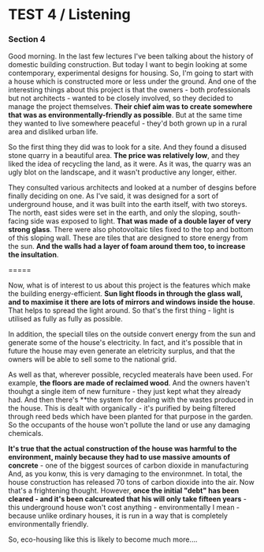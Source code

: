 TEST 4 / Listening  
=======

### Section 4    
  
Good morning. In the last few lectures I've been talking about the history of domestic building construction. But today I want to begin looking at some contemporary, experimental designs for housing. So, I'm going to start with a house which is constructed more or less under the ground. And one of the interesting things about this project is that the owners -  both professionals but not architects - wanted to be closely involved, so they decided to manage the project themselves. **Their chief aim was to create somewhere that was as environmentally-friendly as possible**. But at the same time they wanted to live somewhere peaceful - they'd both grown up in a rural area and disliked urban life.  
  
So the first thing they did was to look for a site. And they found a disused stone quarry in a beautiful area. **The price was relatively low**, and they liked the idea of recycling the land, as it were. As it was, the quarry was an ugly blot on the landscape, and it wasn't productive any longer, either.  
    
They consulted various architects and looked at a number of desgins before finally deciding on one. As I've said, it was designed for a sort of underground house, and it was built into the earth itself, with two storeys. The north, east sides were set in the earth, and only the sloping, south-facing side was exposed to light. **That was made of a double layer of very strong glass**. There were also photovoltaic tiles fixed to the top and bottom of this sloping wall. These are tiles that are designed to store energy from the sun. **And the walls had a layer of foam around them too, to increase the insultation**.   
  
=====  
  
Now, what is of interest to us about this project is the features which make the building energy-efficient. **Sun light floods in through the glass wall, and to maximise it there are lots of mirrors and windows inside the house**. That helps to spread the light around. So that's the first thing - light is utilised as fully as fully as possible.  
  
In addition, the speciall tiles on the outside convert energy from the sun and generate some of the house's electricity. In fact, and it's possible that in future the house may even generate an eletricity surplus, and that the owners will be able to sell some to the national grid.  
   
As well as that, wherever possible, recycled meaterals have been used. For example, **the floors are made of reclaimed wood**. And the owners haven't thouhgt a single item of new furniture - they just kept what they already had. And then there's **the system for dealing with the wastes produced in the house. This is dealt with organically - it's purified by being filtered through reed beds which have been planted for that purpose in the garden. So the occupants of the house won't pollute the land or use any damaging chemicals.  
  
**It's true that the actual construction of the house was harmful to the environment, mainly because they had to use massive amounts of concrete** - one of the biggest sources of carbon dioxide in manufacturing And, as you konw, this is very damaging to the environmnet. In total, the house construction has released 70 tons of carbon dioxide into the air. Now that's a frightening thought. However, **once the initial "debt" has been cleared - and it's been calcureated that his will only take fifteen years** - this underground house won't cost anything - environmentally I mean - because unlike ordinary houses, it is run in a way that is completely environmentally friendly.  
  
So, eco-housing like this is likely to become much more....  
  
